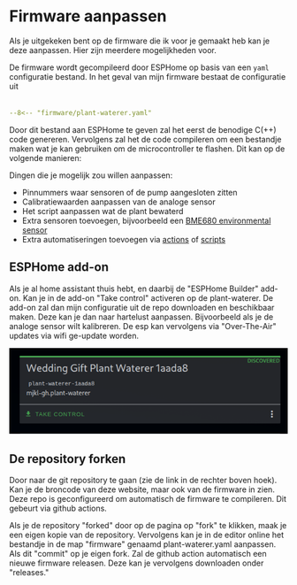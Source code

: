 # Firmware aanpassen

Als je uitgekeken bent op de firmware die ik voor je gemaakt heb kan je deze aanpassen. Hier zijn meerdere mogelijkheden voor.

De firmware wordt gecompileerd door ESPHome op basis van een `yaml` configuratie bestand. In het geval van mijn firmware bestaat de configuratie uit

``` yaml

--8<-- "firmware/plant-waterer.yaml"

```

Door dit bestand aan ESPHome te geven zal het eerst de benodige C(++) code genereren. Vervolgens zal het de code compileren om een bestandje maken wat je kan gebruiken om de microcontroller te flashen. Dit kan op de volgende manieren:

Dingen die je mogelijk zou willen aanpassen:

- Pinnummers waar sensoren of de pump aangesloten zitten
- Calibratiewaarden aanpassen van de analoge sensor
- Het script aanpassen wat de plant bewaterd
- Extra sensoren toevoegen, bijvoorbeeld een [BME680 environmental sensor](https://esphome.io/components/sensor/bme680/)
- Extra automatiseringen toevoegen via [actions](https://esphome.io/automations/actions/) of [scripts](https://esphome.io/components/script/)

## ESPHome add-on

Als je al home assistant thuis hebt, en daarbij de "ESPHome Builder" add-on. Kan je in de add-on "Take control" activeren op de plant-waterer. De add-on zal dan mijn configuratie uit de repo downloaden en beschikbaar maken. Deze kan je dan naar hartelust aanpassen. Bijvoorbeeld als je de analoge sensor wilt kalibreren. De esp kan vervolgens via "Over-The-Air" updates via wifi ge-update worden.

![take-control](../img/take-control.png)

## De repository forken

Door naar de git repository te gaan (zie de link in de rechter boven hoek). Kan je de broncode van deze website, maar ook van de firmware in zien. Deze repo is geconfigureerd om automatisch de firmware te compileren. Dit gebeurt via github actions.

Als je de repository "forked" door op de pagina op "fork" te klikken, maak je een eigen kopie van de repository. Vervolgens kan je in de editor online het bestandje in de map "firmware" genaamd plant-waterer.yaml aanpassen. Als dit "commit" op je eigen fork. Zal de github action automatisch een nieuwe firmware releasen. Deze kan je vervolgens downloaden onder "releases."

